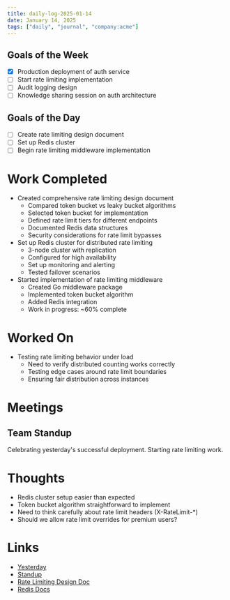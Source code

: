 ```yaml
---
title: daily-log-2025-01-14
date: January 14, 2025
tags: ["daily", "journal", "company:acme"]
---
```


## Goals of the Week

* [x] Production deployment of auth service
* [ ] Start rate limiting implementation
* [ ] Audit logging design
* [ ] Knowledge sharing session on auth architecture

## Goals of the Day

* [ ] Create rate limiting design document
* [ ] Set up Redis cluster
* [ ] Begin rate limiting middleware implementation

# Work Completed

* Created comprehensive rate limiting design document
  * Compared token bucket vs leaky bucket algorithms
  * Selected token bucket for implementation
  * Defined rate limit tiers for different endpoints
  * Documented Redis data structures
  * Security considerations for rate limit bypasses
* Set up Redis cluster for distributed rate limiting
  * 3-node cluster with replication
  * Configured for high availability
  * Set up monitoring and alerting
  * Tested failover scenarios
* Started implementation of rate limiting middleware
  * Created Go middleware package
  * Implemented token bucket algorithm
  * Added Redis integration
  * Work in progress: ~60% complete

# Worked On

* Testing rate limiting behavior under load
  * Need to verify distributed counting works correctly
  * Testing edge cases around rate limit boundaries
  * Ensuring fair distribution across instances

# Meetings

## Team Standup

Celebrating yesterday's successful deployment. Starting rate limiting work.

# Thoughts

* Redis cluster setup easier than expected
* Token bucket algorithm straightforward to implement
* Need to think carefully about rate limit headers (X-RateLimit-*)
* Should we allow rate limit overrides for premium users?

# Links

* [Yesterday](2025-01-13)
* [Standup](../standup/2025-01-14)
* [Rate Limiting Design Doc](https://www.notion.so/acme/Rate-Limiting-Design-456xyz)
* [Redis Docs](https://redis.io/docs/manual/patterns/rate-limiter/)
